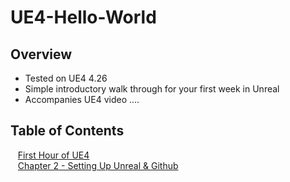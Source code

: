 # UE4-Hello-World

## Overview
* Tested on UE4 4.26
* Simple introductory walk through for your first week in Unreal
* Accompanies UE4 video ....

## Table of Contents
<kbd></kbd> &nbsp;&nbsp; [First Hour of UE4]() <br>
<kbd></kbd> &nbsp;&nbsp; [Chapter 2 - Setting Up Unreal & Github]()
